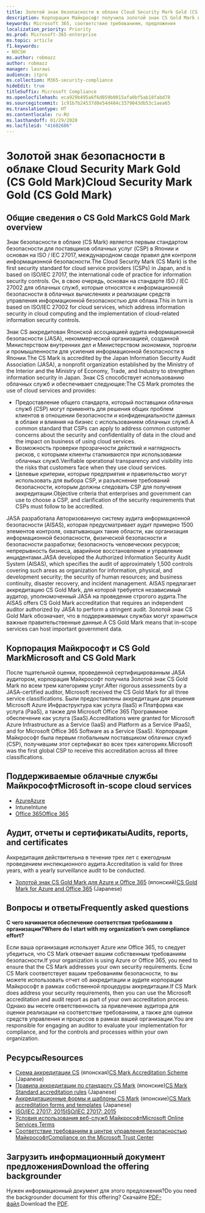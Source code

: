 ```yaml
---
title: Золотой знак безопасности в облаке Cloud Security Mark Gold (CS Gold Mark)
description: Корпорация Майкрософт получила золотой знак CS Gold Mark в Японии для Azure (IaaS и PaaS) и Office 365 (SaaS).
keywords: Microsoft 365, соответствие требованиям, предложения
localization_priority: Priority
ms.prod: Microsoft-365-enterprise
ms.topic: article
f1.keywords:
- NOCSH
ms.author: robmazz
author: robmazz
manager: laurawi
audience: itpro
ms.collection: M365-security-compliance
hideEdit: true
titleSuffix: Microsoft Compliance
ms.openlocfilehash: eca929b495a6f6d059b0015afa0bf5ab18fabd78
ms.sourcegitcommit: 1c91b7b24537d0e54d484c3379043db53c1aea65
ms.translationtype: HT
ms.contentlocale: ru-RU
ms.lasthandoff: 01/29/2020
ms.locfileid: "41602606"
---
```

# <a name="cloud-security-mark-gold-cs-gold-mark"></a><span data-ttu-id="1bc1f-104">Золотой знак безопасности в облаке Cloud Security Mark Gold (CS Gold Mark)</span><span class="sxs-lookup"><span data-stu-id="1bc1f-104">Cloud Security Mark Gold (CS Gold Mark)</span></span>

## <a name="cs-gold-mark-overview"></a><span data-ttu-id="1bc1f-105">Общие сведения о CS Gold Mark</span><span class="sxs-lookup"><span data-stu-id="1bc1f-105">CS Gold Mark overview</span></span>

<span data-ttu-id="1bc1f-106">Знак безопасности в облаке (CS Mark) является первым стандартом безопасности для поставщиков облачных услуг (CSP) в Японии и основан на ISO / IEC 27017, международном своде правил для контроля информационной безопасности.</span><span class="sxs-lookup"><span data-stu-id="1bc1f-106">The Cloud Security Mark (CS Mark) is the first security standard for cloud service providers (CSPs) in Japan, and is based on ISO/IEC 27017, the international code of practice for information security controls.</span></span> <span data-ttu-id="1bc1f-107">Он, в свою очередь, основан на стандарте ISO / IEC 27002 для облачных служб, которые относятся к информационной безопасности в облачных вычислениях и реализации средств управления информационной безопасностью для облака.</span><span class="sxs-lookup"><span data-stu-id="1bc1f-107">This in turn is based on ISO/IEC 27002 for cloud services, which address information security in cloud computing and the implementation of cloud-related information security controls.</span></span>

<span data-ttu-id="1bc1f-108">Знак CS аккредитован Японской ассоциацией аудита информационной безопасности (JASA), некоммерческой организацией, созданной Министерством внутренних дел и Министерством экономики, торговли и промышленности для усиления информационной безопасности в Японии.</span><span class="sxs-lookup"><span data-stu-id="1bc1f-108">The CS Mark is accredited by the Japan Information Security Audit Association (JASA), a nonprofit organization established by the Ministry of the Interior and the Ministry of Economy, Trade, and Industry to strengthen information security in Japan.</span></span> <span data-ttu-id="1bc1f-109">Знак CS способствует использованию облачных служб и обеспечивает следующее:</span><span class="sxs-lookup"><span data-stu-id="1bc1f-109">The CS Mark promotes the use of cloud services and provides:</span></span>

- <span data-ttu-id="1bc1f-110">Предоставление общего стандарта, который поставщики облачных служб (CSP) могут применять для решения общих проблем клиентов в отношении безопасности и конфиденциальности данных в облаке и влияния на бизнес с использованием облачных служб.</span><span class="sxs-lookup"><span data-stu-id="1bc1f-110">A common standard that CSPs can apply to address common customer concerns about the security and confidentiality of data in the cloud and the impact on business of using cloud services.</span></span>
- <span data-ttu-id="1bc1f-111">Возможность проверки прозрачности действий и наглядность рисков, с которыми клиенты сталкиваются при использовании облачных служб.</span><span class="sxs-lookup"><span data-stu-id="1bc1f-111">Verifiable operational transparency and visibility into the risks that customers face when they use cloud services.</span></span>
- <span data-ttu-id="1bc1f-112">Целевые критерии, которые предприятия и правительство могут использовать для выбора CSP, и разъяснение требований безопасности, которым должны следовать CSP для получения аккредитации.</span><span class="sxs-lookup"><span data-stu-id="1bc1f-112">Objective criteria that enterprises and government can use to choose a CSP, and clarification of the security requirements that CSPs must follow to be accredited.</span></span>

<span data-ttu-id="1bc1f-113">JASA разработала Авторизованную систему аудита информационной безопасности (AISAS), которая предусматривает аудит примерно 1500 элементов контроля, охватывающих такие области, как организация информационной безопасности, физической безопасности и безопасности разработки; безопасность человеческих ресурсов; непрерывность бизнеса, аварийное восстановление и управление инцидентами.</span><span class="sxs-lookup"><span data-stu-id="1bc1f-113">JASA developed the Authorized Information Security Audit System (AISAS), which specifies the audit of approximately 1,500 controls covering such areas as organization for information, physical, and development security; the security of human resources; and business continuity, disaster recovery, and incident management.</span></span> <span data-ttu-id="1bc1f-114">AISAS предлагает аккредитацию CS Gold Mark, для которой требуется независимый аудитор, уполномоченный JASA на проведение строгого аудита.</span><span class="sxs-lookup"><span data-stu-id="1bc1f-114">The AISAS offers CS Gold Mark accreditation that requires an independent auditor authorized by JASA to perform a stringent audit.</span></span> <span data-ttu-id="1bc1f-115">Золотой знак CS Gold Mark обозначает, что в поддерживаемых службах могут храниться важные правительственные данные.</span><span class="sxs-lookup"><span data-stu-id="1bc1f-115">A CS Gold Mark means that in-scope services can host important government data.</span></span>

## <a name="microsoft-and-cs-gold-mark"></a><span data-ttu-id="1bc1f-116">Корпорация Майкрософт и CS Gold Mark</span><span class="sxs-lookup"><span data-stu-id="1bc1f-116">Microsoft and CS Gold Mark</span></span>

<span data-ttu-id="1bc1f-117">После тщательной оценки, проведенной сертифицированным JASA аудитором, корпорация Майкрософт получила Золотой знак CS Gold Mark по всем трем категориям услуг.</span><span class="sxs-lookup"><span data-stu-id="1bc1f-117">After rigorous assessments by a JASA-certified auditor, Microsoft received the CS Gold Mark for all three service classifications.</span></span> <span data-ttu-id="1bc1f-118">Были предоставлены аккредитации для решения Microsoft Azure Инфраструктура как услуга (IaaS) и Платформа как услуга (PaaS), а также для Microsoft Office 365 Программное обеспечение как услуга (SaaS).</span><span class="sxs-lookup"><span data-stu-id="1bc1f-118">Accreditations were granted for Microsoft Azure Infrastructure as a Service (IaaS) and Platform as a Service (PaaS), and for Microsoft Office 365 Software as a Service (SaaS).</span></span> <span data-ttu-id="1bc1f-119">Корпорация Майкрософт была первым глобальным поставщиком облачных служб (CSP), получившим этот сертификат во всех трех категориях.</span><span class="sxs-lookup"><span data-stu-id="1bc1f-119">Microsoft was the first global CSP to receive this accreditation across all three classifications.</span></span>

## <a name="microsoft-in-scope-cloud-services"></a><span data-ttu-id="1bc1f-120">Поддерживаемые облачные службы Майкрософт</span><span class="sxs-lookup"><span data-stu-id="1bc1f-120">Microsoft in-scope cloud services</span></span>

- [<span data-ttu-id="1bc1f-121">Azure</span><span class="sxs-lookup"><span data-stu-id="1bc1f-121">Azure</span></span>](https://aka.ms/AzureCompliance)
- <span data-ttu-id="1bc1f-122">Intune</span><span class="sxs-lookup"><span data-stu-id="1bc1f-122">Intune</span></span>
- [<span data-ttu-id="1bc1f-123">Office 365</span><span class="sxs-lookup"><span data-stu-id="1bc1f-123">Office 365</span></span>](https://go.microsoft.com/fwlink/p/?LinkID=2077751)

## <a name="audits-reports-and-certificates"></a><span data-ttu-id="1bc1f-124">Аудит, отчеты и сертификаты</span><span class="sxs-lookup"><span data-stu-id="1bc1f-124">Audits, reports, and certificates</span></span>

<span data-ttu-id="1bc1f-125">Аккредитация действительна в течение трех лет с ежегодным проведением инспекционного аудита.</span><span class="sxs-lookup"><span data-stu-id="1bc1f-125">Accreditation is valid for three years, with a yearly surveillance audit to be conducted.</span></span>

- <span data-ttu-id="1bc1f-126">[Золотой знак CS Gold Mark для Azure и Office 365](https://jcispa.jasa.jp/cs_mark_co/cs_gold_mark_co/) (японский)</span><span class="sxs-lookup"><span data-stu-id="1bc1f-126">[CS Gold Mark for Azure and Office 365](https://jcispa.jasa.jp/cs_mark_co/cs_gold_mark_co/) (Japanese)</span></span>

## <a name="frequently-asked-questions"></a><span data-ttu-id="1bc1f-127">Вопросы и ответы</span><span class="sxs-lookup"><span data-stu-id="1bc1f-127">Frequently asked questions</span></span>

<span data-ttu-id="1bc1f-128">**С чего начинается обеспечение соответствия требованиям в организации?**</span><span class="sxs-lookup"><span data-stu-id="1bc1f-128">**Where do I start with my organization’s own compliance effort?**</span></span>

<span data-ttu-id="1bc1f-129">Если ваша организация использует Azure или Office 365, то следует убедиться, что CS Mark отвечает вашим собственным требованиям безопасности.</span><span class="sxs-lookup"><span data-stu-id="1bc1f-129">If your organization is using Azure or Office 365, you need to ensure that the CS Mark addresses your own security requirements.</span></span> <span data-ttu-id="1bc1f-130">Если CS Mark соответствует вашим требованиям безопасности, то вы можете использовать отчет об аккредитации и аудите корпорации Майкрософт в рамках собственной процедуры аккредитации.</span><span class="sxs-lookup"><span data-stu-id="1bc1f-130">If CS Mark does address your security requirements, then you can use the Microsoft accreditation and audit report as part of your own accreditation process.</span></span> <span data-ttu-id="1bc1f-131">Однако вы несете ответственность за привлечение аудитора для оценки реализации на соответствие требованиям, а также для оценки средств управления и процессов в рамках вашей организации.</span><span class="sxs-lookup"><span data-stu-id="1bc1f-131">You are responsible for engaging an auditor to evaluate your implementation for compliance, and for the controls and processes within your own organization.</span></span>

## <a name="resources"></a><span data-ttu-id="1bc1f-132">Ресурсы</span><span class="sxs-lookup"><span data-stu-id="1bc1f-132">Resources</span></span>

- <span data-ttu-id="1bc1f-133">[Схема аккредитации CS](https://jcispa.jasa.jp/cloud_security/) (японская)</span><span class="sxs-lookup"><span data-stu-id="1bc1f-133">[CS Mark Accreditation Scheme](https://jcispa.jasa.jp/cloud_security/) (Japanese)</span></span>
- <span data-ttu-id="1bc1f-134">[Правила аккредитации по стандарту CS Mark](https://jcispa.jasa.jp/cloud_security/jcispa_regulation/) (японские)</span><span class="sxs-lookup"><span data-stu-id="1bc1f-134">[CS Mark Standard accreditation rules](https://jcispa.jasa.jp/cloud_security/jcispa_regulation/) (Japanese)</span></span>
- <span data-ttu-id="1bc1f-135">[Аккредитационные формы и шаблоны CS Mark](https://jcispa.jasa.jp/cloud_security/jcispa_regulation_form/) (японские)</span><span class="sxs-lookup"><span data-stu-id="1bc1f-135">[CS Mark accreditation forms and templates](https://jcispa.jasa.jp/cloud_security/jcispa_regulation_form/) (Japanese)</span></span>
- [<span data-ttu-id="1bc1f-136">ISO/IEC 27017: 2015</span><span class="sxs-lookup"><span data-stu-id="1bc1f-136">ISO/IEC 27017: 2015</span></span>](https://www.iso.org/iso/home/store/catalogue_tc/catalogue_detail.htm?csnumber=43757)
- [<span data-ttu-id="1bc1f-137">Условия использования веб-служб Майкрософт</span><span class="sxs-lookup"><span data-stu-id="1bc1f-137">Microsoft Online Services Terms</span></span>](https://aka.ms/Online-Services-Terms)
- [<span data-ttu-id="1bc1f-138">Соответствие требованиям в центре управления безопасностью Майкрософт</span><span class="sxs-lookup"><span data-stu-id="1bc1f-138">Compliance on the Microsoft Trust Center</span></span>](https://www.microsoft.com/trust-center/compliance/compliance-overview)

## <a name="download-the-offering-backgrounder"></a><span data-ttu-id="1bc1f-139">Загрузить информационный документ предложения</span><span class="sxs-lookup"><span data-stu-id="1bc1f-139">Download the offering backgrounder</span></span>

<span data-ttu-id="1bc1f-140">Нужен информационный документ для этого предложения?</span><span class="sxs-lookup"><span data-stu-id="1bc1f-140">Do you need the backgrounder document for this offering?</span></span> <span data-ttu-id="1bc1f-141">Скачайте [PDF-файл](https://download.microsoft.com/download/D/A/A/DAAF35AB-60DE-4A70-AF1D-DD5CBAF16477/CSMarkGold-Compliance.pdf).</span><span class="sxs-lookup"><span data-stu-id="1bc1f-141">Download the [PDF](https://download.microsoft.com/download/D/A/A/DAAF35AB-60DE-4A70-AF1D-DD5CBAF16477/CSMarkGold-Compliance.pdf).</span></span>
